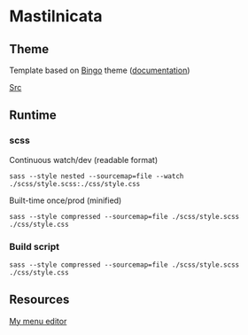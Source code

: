 # Mastilnicata

## Theme
Template based on [Bingo](https://demo.themefisher.com/themefisher/bingo/index.html) theme ([documentation](https://docs.themefisher.com/bingo/))

[Src](https://themefisher.com/products/bingo-bootstrap-business-template/)

## Runtime

### **scss**

Continuous watch/dev (readable format)
```
sass --style nested --sourcemap=file --watch ./scss/style.scss:./css/style.css
```

Built-time once/prod (minified)
```
sass --style compressed --sourcemap=file ./scss/style.scss ./css/style.css
```

### **Build script**
```
sass --style compressed --sourcemap=file ./scss/style.scss ./css/style.css
```

## Resources
[My menu editor](https://jsfiddle.net/alrotem/fwz65tvh/60/)